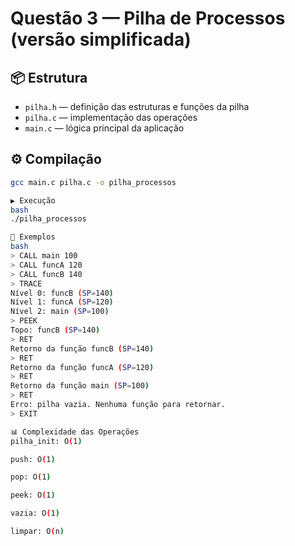 # Questão 3 — Pilha de Processos (versão simplificada)

## 📦 Estrutura
- `pilha.h` — definição das estruturas e funções da pilha
- `pilha.c` — implementação das operações
- `main.c` — lógica principal da aplicação

## ⚙️ Compilação
```bash
gcc main.c pilha.c -o pilha_processos

▶️ Execução
bash
./pilha_processos

🧪 Exemplos
bash
> CALL main 100
> CALL funcA 120
> CALL funcB 140
> TRACE
Nível 0: funcB (SP=140)
Nível 1: funcA (SP=120)
Nível 2: main (SP=100)
> PEEK
Topo: funcB (SP=140)
> RET
Retorno da função funcB (SP=140)
> RET
Retorno da função funcA (SP=120)
> RET
Retorno da função main (SP=100)
> RET
Erro: pilha vazia. Nenhuma função para retornar.
> EXIT

📊 Complexidade das Operações
pilha_init: O(1)

push: O(1)

pop: O(1)

peek: O(1)

vazia: O(1)

limpar: O(n)
